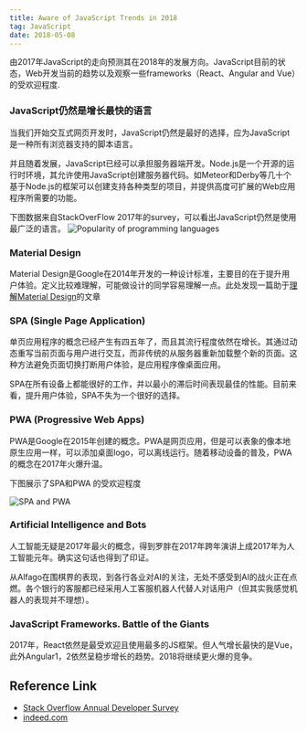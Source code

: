 ```yaml
---
title: Aware of JavaScript Trends in 2018
tag: JavaScript
date: 2018-05-08
---
```


由2017年JavaScript的走向预测其在2018年的发展方向。JavaScript目前的状态，Web开发当前的趋势以及观察一些frameworks（React、Angular and Vue）的受欢迎程度.

### JavaScript仍然是增长最快的语言

当我们开始交互式网页开发时，JavaScript仍然是最好的选择，应为JavaScript是一种所有浏览器支持的脚本语言。

并且随着发展，JavaScript已经可以承担服务器端开发。Node.js是一个开源的运行时环境，其允许使用JavaScript创建服务器代码。如Meteor和Derby等几十个基于Node.js的框架可以创建支持各种类型的项目，并提供高度可扩展的Web应用程序所需要的功能。

<!-- More -->

下图数据来自StackOverFlow 2017年的survey，可以看出JavaScript仍然是使用最广泛的语言。
![Popularity of programming languages](https://cdn-images-1.medium.com/max/1600/0*WgQqicLa-WRiS8cK.)

### Material Design

Material Design是Google在2014年开发的一种设计标准，主要目的在于提升用户体验。定义比较难理解，可能做设计的同学容易理解一点。此处发现一篇助于[理解Material Design](http://pandaqr.github.io/2016/07/30/%E7%90%86%E8%A7%A3Material-design.html)的文章

### SPA (Single Page Application)

单页应用程序的概念已经产生有四五年了，而且其流行程度依然在增长。其通过动态重写当前页面与用户进行交互，而非传统的从服务器重新加载整个新的页面。这种方法避免页面切换打断用户体验，是应用程序像桌面应用。

SPA在所有设备上都能很好的工作，并以最小的滞后时间表现最佳的性能。目前来看，提升用户体验，SPA不失为一个很好的选择。

### PWA (Progressive Web Apps)

PWA是Google在2015年创建的概念。PWA是网页应用，但是可以表象的像本地原生应用一样，可以添加桌面logo，可以离线运行。随着移动设备的普及，PWA的概念在2017年火爆升温。

下图展示了SPA和PWA 的受欢迎程度

![SPA and PWA](https://cdn-images-1.medium.com/max/1600/0*EJ_ReX4A-rdhmmdd.)

### Artificial Intelligence and Bots

人工智能无疑是2017年最火的概念，得到罗胖在2017年跨年演讲上成2017年为人工智能元年。确实这句话也得到了印证。

从Alfago在围棋界的表现，到各行各业对AI的关注，无处不感受到AI的战火正在点燃。各个银行的客服都已经采用人工客服机器人代替人对话用户（但其实我感觉机器人的表现并不理想）。

### JavaScript Frameworks. Battle of the Giants

2017年，React依然是最受欢迎且使用最多的JS框架。但人气增长最快的是Vue，此外Angular1，2依然呈稳步增长的趋势。2018将继续更火爆的竞争。

Reference Link
---

 - [Stack Overflow Annual Developer Survey](https://insights.stackoverflow.com/survey/)
 - [indeed.com](https://www.indeed.com/)